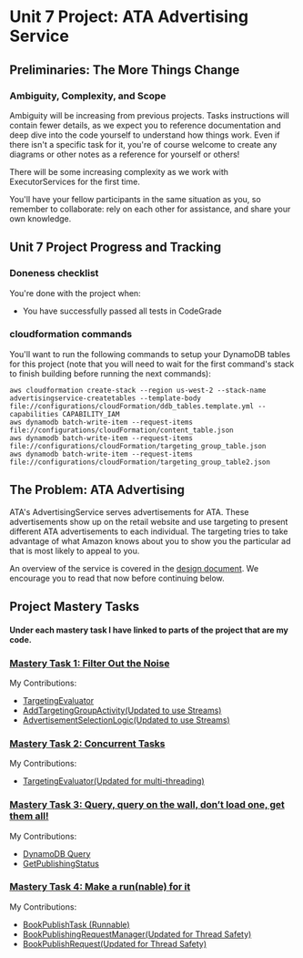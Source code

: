 #  Unit 7 Project: ATA Advertising Service

## Preliminaries: The More Things Change

### Ambiguity, Complexity, and Scope

Ambiguity will be increasing from previous projects. Tasks instructions will contain fewer details, as we expect you to 
reference documentation and deep dive into the code yourself to understand how things work. Even if there isn't a 
specific task for it, you're of course welcome to create any diagrams or other notes as a reference for yourself or 
others!

There will be some increasing complexity as we work with ExecutorServices for the first time.

You'll have your fellow participants in the same situation as you, so remember to collaborate: rely on each other for 
assistance, and share your own knowledge.

## Unit 7 Project Progress and Tracking

### Doneness checklist

You're done with the project when: 

* You have successfully passed all tests in CodeGrade

### cloudformation commands

You'll want to run the following commands to setup your DynamoDB tables for this project (note that you will need to wait for the first command's stack to finish building before running the next commands):

```
aws cloudformation create-stack --region us-west-2 --stack-name advertisingservice-createtables --template-body file://configurations/cloudFormation/ddb_tables.template.yml --capabilities CAPABILITY_IAM
aws dynamodb batch-write-item --request-items file://configurations/cloudFormation/content_table.json
aws dynamodb batch-write-item --request-items file://configurations/cloudFormation/targeting_group_table.json
aws dynamodb batch-write-item --request-items file://configurations/cloudFormation/targeting_group_table2.json
```

## The Problem: ATA Advertising

ATA's AdvertisingService serves advertisements for ATA. These advertisements show up on the retail website and use 
targeting to present different ATA advertisements to each individual. The targeting tries to take advantage of what 
Amazon knows about you to show you the particular ad that is most likely to appeal to you.

An overview of the service is covered in the [design document](DESIGN_DOCUMENT.md). We encourage you to read that now
before continuing below.

## Project Mastery Tasks

#### Under each mastery task I have linked to parts of the project that are my code.  
### [Mastery Task 1: Filter Out the Noise](tasks/project-mastery-tasks/MasteryTask01.md)

My Contributions:   
- [TargetingEvaluator](https://github.com/AbeKalovsky/advertising_service/commit/e9c551661b0e0d31a2c29cea005e361ed92add75#diff-02dc29df07086cb92039935496cf1f687b78fda8da17ea97a0634412dd2d042d)
- [AddTargetingGroupActivity(Updated to use Streams)](https://github.com/AbeKalovsky/advertising_service/commit/e9c551661b0e0d31a2c29cea005e361ed92add75#diff-b75ca21099df519fe8211d569ede706ec1e35f3070ac837d1fbe516abc2a7a50)  
- [AdvertisementSelectionLogic(Updated to use Streams)](https://github.com/AbeKalovsky/advertising_service/commit/e9c551661b0e0d31a2c29cea005e361ed92add75#diff-36f50daf88514c690c1d9339374398391757eec05677bedfbe6d07d6b5c8e7f8)  

  

### [Mastery Task 2: Concurrent Tasks](tasks/project-mastery-tasks/MasteryTask02.md)

My Contributions:
- [TargetingEvaluator(Updated for multi-threading)](https://github.com/AbeKalovsky/advertising_service/commit/508d29f6e5a52733690128f32f944c10297e3381#diff-02dc29df07086cb92039935496cf1f687b78fda8da17ea97a0634412dd2d042d)  


### [Mastery Task 3: Query, query on the wall, don’t load one, get them all!](tasks/MasteryTask03.md)

My Contributions:
- [DynamoDB Query](src/com/amazon/ata/kindlepublishingservice/dao/PublishingStatusDao.java)
- [GetPublishingStatus](src/com/amazon/ata/kindlepublishingservice/activity/GetPublishingStatusActivity.java) 

### [Mastery Task 4: Make a run(nable) for it](tasks/MasteryTask04.md)

My Contributions:
- [BookPublishTask (Runnable)](src/com/amazon/ata/kindlepublishingservice/publishing/BookPublishTask.java)
- [BookPublishingRequestManager(Updated for Thread Safety)](src/com/amazon/ata/kindlepublishingservice/publishing/BookPublishingRequestManager.java)
- [BookPublishRequest(Updated for Thread Safety)](src/com/amazon/ata/kindlepublishingservice/publishing/BookPublishRequest.java)


